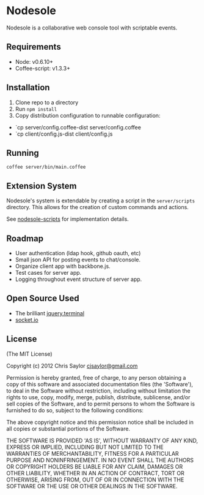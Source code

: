 # Nodesole

Nodesole is a collaborative web console tool with scriptable events.

## Requirements

* Node: v0.6.10+
* Coffee-script: v1.3.3+

## Installation

1. Clone repo to a directory
1. Run `npm install`
1. Copy distribution configuration to runnable configuration:
  * `cp server/config.coffee-dist server/config.coffee
  * `cp client/config.js-dist client/config.js

## Running

```shell
coffee server/bin/main.coffee
```

## Extension System

Nodesole's system is extendable by creating a script in the `server/scripts` directory.  This allows
for the creation of custom commands and actions.

See [nodesole-scripts](https://github.com/cjsaylor/nodesole-scripts) for implementation details.

## Roadmap

* User authentication (ldap hook, github oauth, etc)
* Small json API for posting events to chat/console.
* Organize client app with backbone.js.
* Test cases for server app.
* Logging throughout event structure of server app.

## Open Source Used

* The brilliant [jquery.terminal](https://github.com/jcubic/jquery.terminal)
* [socket.io](https://github.com/LearnBoost/socket.io)

## License

(The MIT License)

Copyright (c) 2012 Chris Saylor <cjsaylor@gmail.com>

Permission is hereby granted, free of charge, to any person obtaining a copy of this software and associated documentation files (the 'Software'), to deal in the Software without restriction, including without limitation the rights to use, copy, modify, merge, publish, distribute, sublicense, and/or sell copies of the Software, and to permit persons to whom the Software is furnished to do so, subject to the following conditions:

The above copyright notice and this permission notice shall be included in all copies or substantial portions of the Software.

THE SOFTWARE IS PROVIDED 'AS IS', WITHOUT WARRANTY OF ANY KIND, EXPRESS OR IMPLIED, INCLUDING BUT NOT LIMITED TO THE WARRANTIES OF MERCHANTABILITY, FITNESS FOR A PARTICULAR PURPOSE AND NONINFRINGEMENT. IN NO EVENT SHALL THE AUTHORS OR COPYRIGHT HOLDERS BE LIABLE FOR ANY CLAIM, DAMAGES OR OTHER LIABILITY, WHETHER IN AN ACTION OF CONTRACT, TORT OR OTHERWISE, ARISING FROM, OUT OF OR IN CONNECTION WITH THE SOFTWARE OR THE USE OR OTHER DEALINGS IN THE SOFTWARE.